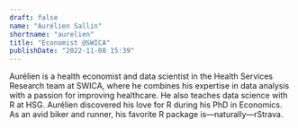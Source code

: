 ```yaml
---
draft: false
name: "Aurélien Sallin"
shortname: "aurelien"
title: "Economist @SWICA"
publishDate: "2022-11-08 15:39"
---
```


Aurélien is a health economist and data scientist in the Health Services Research team at SWICA, where he combines his expertise in data analysis with a passion for improving healthcare. He also teaches data science with R at HSG. Aurélien discovered his love for R during his PhD in Economics. As an avid biker and runner, his favorite R package is—naturally—rStrava.